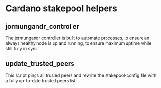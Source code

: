 # Cardano stakepool helpers

## jormungandr_controller
The jormungandr controller is built to automate processes, to ensure an always healthy node is up and running, to ensure maximum uptime while still fully in sync.

## update_trusted_peers
This script pings all trusted peers and rewrite the stakepool-config file with a fully up-to-date trusted peers list.
